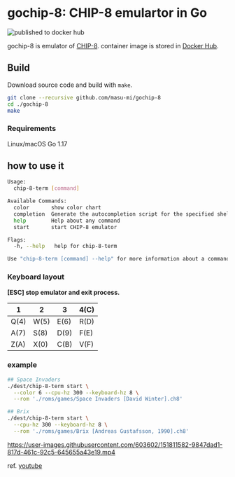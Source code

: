 # gochip-8: CHIP-8 emulartor in Go
![published to docker hub](https://github.com/masu-mi/gochip-8/actions/workflows/publish.yaml/badge.svg)

gochip-8 is emulator of [CHIP-8](https://en.wikipedia.org/wiki/CHIP-8).
container image is stored in [Docker Hub](https://hub.docker.com/r/masumi/gochip-8).

## Build
Download source code and build with `make`.

```sh
git clone --recursive github.com/masu-mi/gochip-8
cd ./gochip-8
make
```

### Requirements

Linux/macOS
Go 1.17

## how to use it
```sh
Usage:
  chip-8-term [command]

Available Commands:
  color       show color chart
  completion  Generate the autocompletion script for the specified shell
  help        Help about any command
  start       start CHIP-8 emulator

Flags:
  -h, --help   help for chip-8-term

Use "chip-8-term [command] --help" for more information about a command.
```

### Keyboard layout

**[ESC] stop emulator and exit process.**

1 |2 |3 |4(C)
--|--|--|--
Q(4)|W(5)|E(6)|R(D)
A(7)|S(8)|D(9)|F(E)
Z(A)|X(0)|C(B)|V(F)


### example

```sh
## Space Invaders
./dest/chip-8-term start \
  --color 6 --cpu-hz 300 --keyboard-hz 8 \
  --rom './roms/games/Space Invaders [David Winter].ch8'

## Brix
./dest/chip-8-term start \
  --cpu-hz 300 --keyboard-hz 8 \
  --rom './roms/games/Brix [Andreas Gustafsson, 1990].ch8'
```

https://user-images.githubusercontent.com/603602/151811582-9847dad1-817d-461c-92c5-645655a43e19.mp4

ref. [youtube](https://youtu.be/dtGW5T-NWzk)
